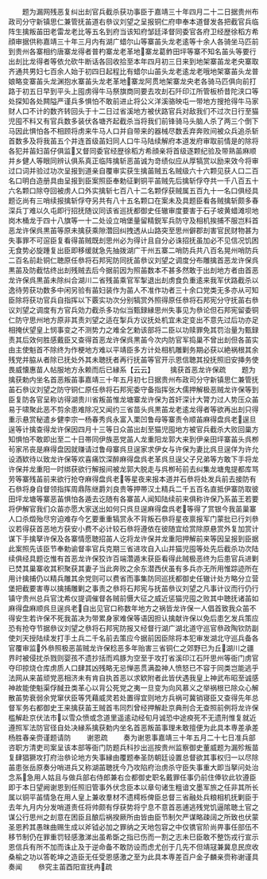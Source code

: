 <!-- { "loadSidebar": true } -->
　　题为漏网残恶复纠出刦官兵截杀获功事臣于嘉靖三十年四月二十二日据贵州布政司分守新镇思仁兼管抚苖道右叅议刘望之呈报铜仁府申奉本道督发各把截官兵临阵生擒叛苖田老雷龙老比等五名到府当该知府邹廷泽督同委官各府卫经歴徐稻方希顔审据供称嘉靖三十年三月内有湖广蜡尔山等寨苖头龙老逺等十余人各骑坐马匹前到贵州各寨相约唐寨龙得者普杓寨龙老革地寨龙葛鲊田坪等寨不知名苖头等要行出刦比龙得者等依允砍牛断话各回收拾至本年四月初三日来到地架寨苖龙老央寨取齐通共男妇七百余人始于初四日起程比有蜡尔山苖头龙老逺龙老哦地架寨苖头龙普娘略变寨苖头龙渊抱水寨苖头龙老革地寨龙阿贯地架寨龙央老各骑马匹俱向前打路于初五日早到平头上囤虏得牛马祭旗商同要去攻刦石阡印江所管板桥昔陀浃口等处探知各处闗隘严谨兵多惧怕不敢前进止将公义洋溪骆映屯一带地方搜抢得牛马家财人口不计的数齐转回头于十二日过省溪地方被伏路官兵对敌我们不过次日行至猫児囤不料又有官兵数多装伏各塘齐起截杀当将我们前锋骑马头脑人杀了两三个倒下马因此惧怕各不相顾将虏来牛马人口并自带来的器械尽数丢弃奔败间被众兵追杀斩首数多及将我苖五个并连首级苖妇同人口牛马陆续解府本道发府审取前情是的除将各犯并苖妇苖仔俱监又督同委官经歴徐稻方希顔亲将首级逐颗纪验及带熟苖麻顺并乡健人等眼同辨认俱系真正临阵擒斩恶苖诚为竒绩似应从厚犒赏以励来效今将审过口词并验过功次呈报到道亲自覆审实获生擒苖贼五名贼级六十六颗见获人口二百名口明白造册具由呈报到臣案照臣奉勅征剿铜平苖贼先后擒斩俘夺共一千八百五十六名颗口除夺回被虏人口外实擒斩七百八十二名颗俘获贼属五百九十一名口俱经具题讫尚有三哨续报擒斩俘夺另共有八十五名颗口在案未及具题臣看各贼擒斩颇多春深兵丁难以久屯即行招抚随议同该省巡抚都御史任辙审度要害于石子坡黄蜡滩坝地岗木桶龙于四十八旗等一十二处设立哨堡量留精鋭军兵防守及相机挨捕不服岂料首恶龙许保呉黒苖等原未擒获乘隙濳回纠拽透从山路突至思州僻郡刦害官民财物甚为失事罪不可逭臣复看得苖贼既刦思州必为得计且自分必诛招抚虽加必不见信况饥困无食势必旋踵复出臣即移缓就急先抽拨湖广干州五寨二哨防兵共八百名晃州哨防兵二百名前赴铜仁聴原任叅将石邦宪防同抚苖叅议刘望之调度分布雕擒首恶龙许保呉黒苖及防截怙终出刦残贼去后今据前因为照苖数本不甚多然敢于出刦地方者由首恶龙许保呉黒苖未除纠合湖川二省残苖乘官军掣退出刦虏食负重逺来我军伏路截杀以逸待劳获功数多中闲另验有苖妇装作为苖人不准作功者三十余口党类无多亦从可知臣除将获功官兵自指挥以下覈实功次分别犒赏外照得原任叅将石邦宪分守抚苖右叅议刘望之调度有方官兵効力截杀多功似当甄録縁思州失事见为叅论但石邦宪留委铜仁防守思州地方原非其责刘望之适在掣兵方议抚处机宜未定变出不意先过后功亦足相掩伏望皇上悯事变之不测势力之难全乞勅该部将二臣以功赎罪免其罚治量为甄録责其后效何胜感戴臣又查得首恶龙许保呉黒苖今次内防官军捣巢不曾出刦但各苖实由主使魁首不除终为作梗地方难以平靖臣多方计处相机雕剿务期必获以絶祸根其余残党并脇从者除已抚处外其未聴抚者再行抚苖等官开示恩信聴其投抚照旧安挿务使畏威懐惠苗人帖服地方永赖而后已縁系【云云】
　　擒获首恶龙许保疏
　　题为擒获勅内坐名首恶叛苖事嘉靖三十年五月初七日据贵州布政司分守新镇思仁兼管抚苖石叅议刘望之防守铜仁原任叅将石邦宪委守备指挥张大儒押解极恶贼龙许保等到臣复防各官呈称访得湖贵川省叛苖惟龙塘寨龙许保为首奸深计大膂力过人势压众苖易于啸聚此恶不剪余患难除况又闻约三省苗头呉黒苖龙老逺龙得者等欲再出刦只得重示悬赏秘遣乡健李宗一杨春秀呉永富入栗凹鲁母等寨责令顺苖麻得盘呉老逞旦逞等计擒查得龙许保因四月十三等日众苖出刦至猫児囤地方被官兵截杀大败回巢方知惧怕不敢即出至二十日帯同伊族恶党苖人龙重阳龙郭大来到伊亲田坪寨苖头呉栁茍家吊丧是麻得盘因就赚请过鲁母寨呉旦逞家求伊女与许保为妻比呉旦逞佯为许允设酒欵待以致龙许保等欢喜痛饮深醉麻得盘呉老革呉旦逞父子兄弟等方敢下手将龙许保并龙重阳一时绑获欲行解报间被龙郭大脱走与呉栁茍前去纠集龙塘鬼提都库骂劳等寨残苖前来欲行抢夺麻得盘呉老等星夜来报本道并石叅将处发兵前去接防有石叅将身自督领指挥周鼎陈继爵刘良贵等押帯汉土精兵二千五百名直抵伊寨防取彼田坪龙塘等寨恶苖惧怕各遁去讫随有各寨苖人闻知陆续前来俱称许保乃系苖王若要将伊解官我们众苖亦愿大家送出如何只呉旦逞麻得盘呉老等得了赏银今我苖巢寨人口杀燬殆尽穷迫难存今乞要重重犒赏永不背叛石叅将星夜禀报军门蒙批已行刘叅议若得获首恶地方获安小费不必计较石叅将遵依在彼随宜给赏除原悬赏外复加赏计谋下手擒拏许保及各寨情愿聴招苖人讫将龙许保并龙重阳押解前来等因呈报到臣据此案照先该臣节奉勅谕督率官兵克期三省进攻自入山并猫児囤等处先后截杀功次陆续俱经具题讫惟有首恶龙许保狡诈百端濳遁末获臣看得此贼极恶终为后患官兵进剿已焚其巢寨收其积聚获其妻子当此奔败之余东潜西伏虽有多兵亦无所用惟踪迹所在用计擒捕仍以精兵雕其余党则可以费省而事集防同巡抚都御史任辙计处方略分立营堡把截要害専以擒捕雕剿之事责之叅将石邦宪与抚苖叅议刘望之凡事计议而行仍行镇守贵州总兵官沈希仪提调催督各贼前慑大征之威近惩猫児囤之败其中聴抚诸苖如麻得盘麻顺呉旦逞呉老自出见官口称数年地方之祸皆龙许保一人倡首致我众苖不得安生若许保不死我苖决为带累身家难保等语因担认擒献许保以免后患乞发兵策应恐有抢夺节据叅议刘望之叅将石邦宪防报又经督行湖广湖北道守巡官叅政陶钦防副使刘天授陆续发打手土兵二千名前去策应今据前因臣除将本犯审发湖北守巡兵备各官覆审监外叅照极恶苖贼龙许保稔恶多年贻害三省铜仁之郊野已为丘湖川之疆界时被侵扰杀戮则婴孩不遗抄括而鸡豚为空至于攻打省溪印江石阡思州等衙门虏官夺印掠烧仓库虏质人口肆其凶残略无忌惮恶贯满盈神人愤怒已不容于同类岂能逃乎法网从来苖顽党恶相济未有肯自执首恶以求欵附者此皆伏遇我皇上神武布昭至诚感神故能使魁渠俘馘丑类革心以背公死党之夷一旦变为向风慕义之举祸根已除众心解散苖势衰弱余党窜伏臣等凭藉威灵若处置得宜则地方兵祸可冀销寝臣又查得先年总督军务右都御史王来擒获苖王贼首韦同烈曾经押解赴京典刑合无查照前例将龙许保槛解赴京伏法市以雪众愤或念道里遥逺动经旬月诚恐中途瘐死不无遗刑惟复就近遵照军法防官径自处决縁系擒获勅内坐名首恶叛苖事理未敢擅便为此具本専差承差杨胜春亲赍谨题请防
　　谢恩疏
　　奏为谢恩事嘉靖三十年五月二十七日准兵部咨职方清吏司案呈该本部等衙门防题兵科抄出巡按贵州监察御史董威题为漏殄叛苗复肆猖獗攻打府治叅论地方失事縁由覆题奉圣防朝廷设置总督欲其事权归一以尽除苖患张岳原奏分哨进兵又称湖苖聴抚今乃攻陷府治虏杀守臣失事重大即当拏问处治念系急用人姑且与做兵部右侍郎兼右佥都御史职名戴罪任事仍前住俸钦此钦遵臣即于本日望阙谢恩到任照旧管事外伏念臣本以章句诸生粗谙文墨军旅之任非其所长属以铜平苖情急在用人皇上兼收羣材不遗樗栎俾臣总督三省融处兵粮相机抚剿臣于去年九月内分发哨道责任将帅颇有俘获势将宁息不意首恶逋逃残党饥逼隂聴土官之谋公行思州之刦意在困臣且酿后祸揆厥所由皆由臣节制欠严谋略疎阔之所致也伏蒙圣恩矜其愚昩曲赐生成以斧钺必加之罪纳之天地包容之中仅镌官阶尚畀事任部伍不移节制仍在罪重罚轻感激涕出虽希斲之指已伤而一割之志未巳臣敢不整饬戎行宣示恩信兵有所不加而诛止及于逆命备不敢防设而虑尤创于几先不但靖冦兼冀息民庶收桑榆之功以答乾坤之造臣无任受恩感激之至为此具本専差百户金子麟亲赍称谢谨具奏闻
　　叅究主苖酉阳宣抚冉疏
